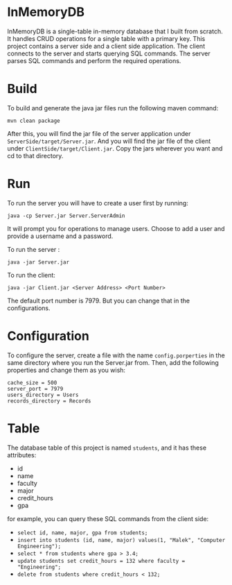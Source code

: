 # InMemoryDB

InMemoryDB is a single-table in-memory database that I built from scratch. It handles CRUD operations for a single table with a primary key. This project contains a server side and a client side application. The client connects to the server and starts querying SQL commands. The server parses SQL commands and perform the required operations.


# Build

To build and generate the java jar files run the following maven command:
```
mvn clean package
```

After this, you will find the jar file of the server application under `ServerSide/target/Server.jar`. And you will find the jar file of the client under `ClientSide/target/Client.jar`. Copy the jars wherever you want and cd to that directory.

# Run

To run the server you will have to create a user first by running:
```
java -cp Server.jar Server.ServerAdmin
```
It will prompt you for operations to manage users. Choose to add a user and provide a username and a password. 

To run the server :
```
java -jar Server.jar
```

To run the client:
```
java -jar Client.jar <Server Address> <Port Number>
```
The default port number is 7979. But you can change that in the configurations.

# Configuration
To configure the server, create a file with the name `config.porperties` in the same directory where  you run the Server.jar from. Then, add the following properties and change them as you wish:

```
cache_size = 500
server_port = 7979
users_directory = Users
records_directory = Records
```

# Table

The database table of this project is named `students`, and it has these attributes:
- id
- name
- faculty
- major
- credit_hours
- gpa

for example, you can query these SQL commands from the client side:

- `select id, name, major, gpa from students;`
- `insert into students (id, name, major) values(1, "Malek", "Computer Engineering");`
- `select * from students where gpa > 3.4;`
- `update students set credit_hours = 132 where faculty = "Engineering";`
- `delete from students where credit_hours < 132;`


